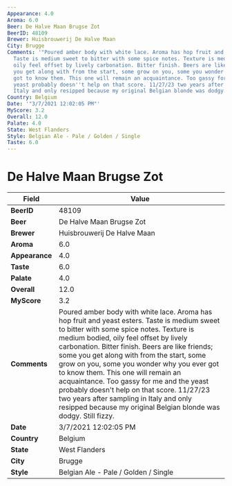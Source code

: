 ```yaml
---
Appearance: 4.0
Aroma: 6.0
Beer: De Halve Maan Brugse Zot
BeerID: 48109
Brewer: Huisbrouwerij De Halve Maan
City: Brugge
Comments: '"Poured amber body with white lace. Aroma has hop fruit and yeast esters.
  Taste is medium sweet to bitter with some spice notes. Texture is medium bodied,
  oily feel offset by lively carbonation. Bitter finish. Beers are like friends; some
  you get along with from the start, some grow on you, some you wonder why you ever
  got to know them. This one will remain an acquaintance. Too gassy for me and the
  yeast probably doesn''t help on that score. 11/27/23 two years after sampling in
  Italy and only resipped because my original Belgian blonde was dodgy. Still fizzy."'
Country: Belgium
Date: '"3/7/2021 12:02:05 PM"'
MyScore: 3.2
Overall: 12.0
Palate: 4.0
State: West Flanders
Style: Belgian Ale - Pale / Golden / Single
Taste: 6.0
---
```


# De Halve Maan Brugse Zot

| Field         | Value |
|---------------|-------|
| **BeerID** | 48109 |
| **Beer** | De Halve Maan Brugse Zot |
| **Brewer** | Huisbrouwerij De Halve Maan |
| **Aroma** | 6.0 |
| **Appearance** | 4.0 |
| **Taste** | 6.0 |
| **Palate** | 4.0 |
| **Overall** | 12.0 |
| **MyScore** | 3.2 |
| **Comments** | Poured amber body with white lace. Aroma has hop fruit and yeast esters. Taste is medium sweet to bitter with some spice notes. Texture is medium bodied, oily feel offset by lively carbonation. Bitter finish. Beers are like friends; some you get along with from the start, some grow on you, some you wonder why you ever got to know them. This one will remain an acquaintance. Too gassy for me and the yeast probably doesn't help on that score. 11/27/23 two years after sampling in Italy and only resipped because my original Belgian blonde was dodgy. Still fizzy. |
| **Date** | 3/7/2021 12:02:05 PM |
| **Country** | Belgium |
| **State** | West Flanders |
| **City** | Brugge |
| **Style** | Belgian Ale - Pale / Golden / Single |
